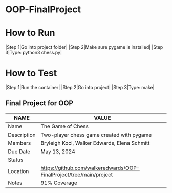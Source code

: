 # OOP-FinalProject

# How to Run
|Step 1|Go into project folder|
|Step 2|Make sure pygame is installed|
|Step 3|Type: python3 chess.py|

# How to Test
|Step 1|Run the container|
|Step 2|Go into project|
|Step 3|Type: make|

## Final Project for OOP 
|   **NAME**    |   **VALUE**   |
| ------------- | ------------- |
|     Name      | The Game of Chess |
|  Description  | Two-player chess game created with pygame |
|    Members    | Bryleigh Koci, Walker Edwards, Elena Schmitt |
|   Due Date    | May 13, 2024  |
|    Status     |               |
|   Location    | https://github.com/walkeredwards/OOP-FinalProject/tree/main/project |
|    Notes      | 91% Coverage  |
